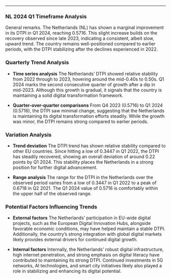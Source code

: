 ---

### NL 2024 Q1 Timeframe Analysis

General remarks. The Netherlands (NL) has shown a marginal improvement in its DTPI in Q1 2024, reaching 0.5716. This slight increase builds on the recovery observed since late 2023, indicating a consistent, albeit slow, upward trend. The country remains well-positioned compared to earlier periods, with the DTPI stabilizing after the declines experienced in 2022.

### Quarterly Trend Analysis

- **Time series analysis**
  The Netherlands’ DTPI showed relative stability from 2022 through to 2023, hovering around the mid-0.40s to 0.50s. Q1 2024 marks the second consecutive quarter of growth after a dip in mid-2023. Although this growth is gradual, it signals that the country is maintaining a solid digital transformation framework.

- **Quarter-over-quarter comparisons**
  From Q4 2023 (0.5716) to Q1 2024 (0.5716), the DTPI saw minimal change, suggesting that the Netherlands is maintaining its digital transformation efforts steadily. While the growth was minor, the DTPI remains strong compared to earlier periods.

### Variation Analysis

- **Trend deviation**
  The DTPI trend has shown relative stability compared to other EU countries. Since hitting a low of 0.3447 in Q1 2022, the DTPI has steadily recovered, showing an overall deviation of around 0.22 points by Q1 2024. This stability places the Netherlands in a strong position for further digital advancement.

- **Range analysis**
  The range for the DTPI in the Netherlands over the observed period varies from a low of 0.3447 in Q1 2022 to a peak of 0.6718 in Q2 2021. The Q1 2024 value of 0.5716 is comfortably within the upper half of the observed range.

### Potential Factors Influencing Trends

- **External factors**
  The Netherlands’ participation in EU-wide digital projects, such as the European Digital Innovation Hubs, alongside favorable economic conditions, may have helped maintain a stable DTPI. Additionally, the country’s strong integration with global digital markets likely provides external drivers for continued digital growth.

- **Internal factors**
  Internally, the Netherlands’ robust digital infrastructure, high internet penetration, and strong emphasis on digital literacy have contributed to maintaining its strong DTPI. Continued investments in 5G networks, AI technologies, and smart city initiatives likely also played a role in stabilizing and enhancing its digital potential.

<!-- --- -->
